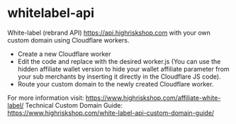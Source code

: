 # whitelabel-api
White-label (rebrand API) https://api.highriskshop.com with your own custom domain using Cloudflare workers.

* Create a new Cloudflare worker
* Edit the code and replace with the desired worker.js (You can use the hidden affiliate wallet version to hide your wallet affiliate parameter from your sub merchants by inserting it directly in the Cloudflare JS code).
* Route your custom domain to the newly created Cloudflare worker.

For more information visit: https://www.highriskshop.com/affiliate-white-label/
Technical Custom Domain Guide: https://www.highriskshop.com/white-label-api-custom-domain-guide/
